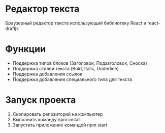 # Редактор текста 

Браузерный редактор текста использующий библиотеку React и react-draftjs

# Функции

- Поддержка типов блоков (Заголовок, Подзаголовок, Сноска)
- Поддержка стилей текста (Bold, Italic, Underline)
- Поддержка добавления ссылок
- Поддержка добавления специального типа для текста

# Запуск проекта

1. Скопировать репозиторий на компьютер
2. Выполнить команду npm install 
3. Запустить приложение командой npm start
